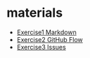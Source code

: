 # materials

- [Exercise1 Markdown](./exercises/exercise1)
- [Exercise2 GitHub Flow](./exercises/exercise2)
- [Exercise3 Issues](./exercises/exercise3)


